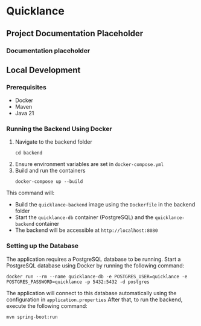 # Quicklance

## Project Documentation Placeholder

### Documentation placeholder

## Local Development

### Prerequisites

- Docker
- Maven
- Java 21

### Running the Backend Using Docker
1. Navigate to the backend folder
    ```shell
    cd backend
    ```    
2. Ensure environment variables are set in `docker-compose.yml`
3. Build and run the containers
    ```shell
    docker-compose up --build
    ```
This command will:
- Build the `quicklance-backend` image using the `Dockerfile` in the backend folder
- Start the `quicklance-db` container (PostgreSQL) and the `quicklance-backend` container
- The backend will be accessible at `http://localhost:8080`

### Setting up the Database

The application requires a PostgreSQL database to be running. Start a PostgreSQL database using Docker by running the following command:

```shell
docker run --rm --name quicklance-db -e POSTGRES_USER=quicklance -e POSTGRES_PASSWORD=quicklance -p 5432:5432 -d postgres
```

The application will connect to this database automatically using the configuration in `application.properties`
After that, to run the backend, execute the following command:

```shell
mvn spring-boot:run
```